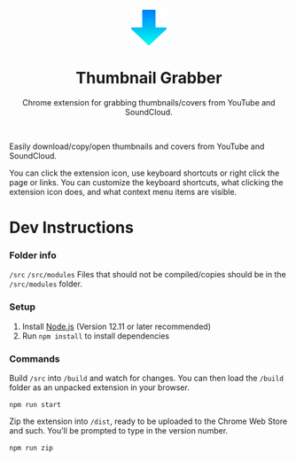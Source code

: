 <p align="center">
  <img src="https://raw.githubusercontent.com/probablykasper/thumbnail-grabber/master/src/icon128.png" width="64">
</p>
<h1 align="center">
  Thumbnail Grabber
</h1>
<p align="center">Chrome extension for grabbing thumbnails/covers from YouTube and SoundCloud.</p>
<br>

Easily download/copy/open thumbnails and covers from YouTube and SoundCloud.

You can click the extension icon, use keyboard shortcuts or right click the page or links. You can customize the keyboard shortcuts, what clicking the extension icon does, and what context menu items are visible.

# Dev Instructions

### Folder info
`/src`
`/src/modules`
Files that should not be compiled/copies should be in the `/src/modules` folder.

### Setup
1. Install [Node.js](https://nodejs.org/) (Version 12.11 or later recommended)
2. Run `npm install` to install dependencies

### Commands
Build `/src` into `/build` and watch for changes. You can then load the `/build` folder as an unpacked extension in your browser.
```
npm run start
```

Zip the extension into `/dist`, ready to be uploaded to the Chrome Web Store and such. You'll be prompted to type in the version number.
```
npm run zip
```
